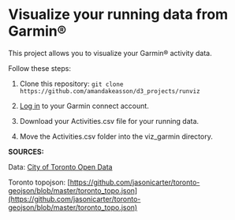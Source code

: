 # <b> Visualize your running data from Garmin&reg;</b>

This project allows you to visualize your Garmin&reg; activity data.

Follow these steps:

1) Clone this repository: `git clone https://github.com/amandakeasson/d3_projects/runviz`

2) <a href="https://connect.garmin.com/en-US/signin">Log in</a> to your Garmin connect account.  

3) Download your Activities.csv file for your running data.

4) Move the Activities.csv folder into the viz_garmin directory.


<b> SOURCES: </b>

Data: [City of Toronto Open Data](https://www.toronto.ca/city-government/data-research-maps/open-data/)

Toronto topojson: [https://github.com/jasonicarter/toronto-geojson/blob/master/toronto_topo.json](https://github.com/jasonicarter/toronto-geojson/blob/master/toronto_topo.json)
